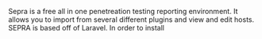 Sepra is a free all in one penetreation testing reporting environment. It allows you to import from several different plugins and view and edit hosts.
SEPRA is based off of Laravel. In order to install 